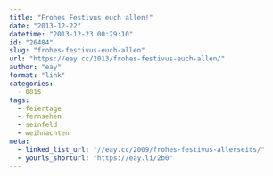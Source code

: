 ```yaml
---
title: "Frohes Festivus euch allen!"
date: "2013-12-22"
datetime: "2013-12-23 00:29:10"
id: "26484"
slug: "frohes-festivus-euch-allen"
url: "https://eay.cc/2013/frohes-festivus-euch-allen/"
author: "eay"
format: "link"
categories:
  - 0815
tags:
  - feiertage
  - fernsehen
  - seinfeld
  - weihnachten
meta:
  - linked_list_url: "//eay.cc/2009/frohes-festivus-allerseits/"
  - yourls_shorturl: "https://eay.li/2b0"
---
```



